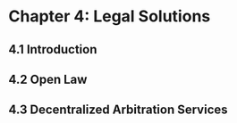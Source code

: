 # Chapter 4: Legal Solutions

## 4.1 Introduction
## 4.2 Open Law
## 4.3 Decentralized Arbitration Services
